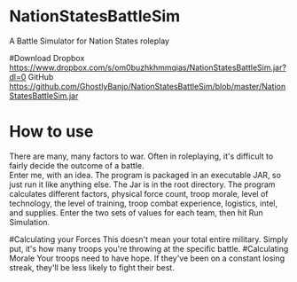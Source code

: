 # NationStatesBattleSim
A Battle Simulator for Nation States roleplay

#Download
Dropbox https://www.dropbox.com/s/om0buzhkhmmqias/NationStatesBattleSim.jar?dl=0
GitHub https://github.com/GhostlyBanjo/NationStatesBattleSim/blob/master/NationStatesBattleSim.jar

# How to use
There are many, many factors to war.  Often in roleplaying, it's difficult to fairly decide the outcome of a battle.  
Enter me, with an idea.  The program is packaged in an executable JAR, so just run it like anything else. The Jar is in the root directory.
The program calculates different factors, physical force count, troop morale, level of technology, the level of training, troop combat experience, logistics, intel, and supplies.  Enter the two sets of values for each team, then hit Run Simulation.  

#Calculating your Forces
This doesn't mean your total entire military.  Simply put, it's how many troops you're throwing at the specific battle.
#Calculating Morale
Your troops need to have hope.  If they've been on a constant losing streak, they'll be less likely to fight their best.  
